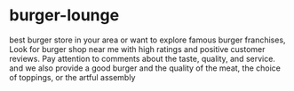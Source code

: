 # burger-lounge
best burger store  in your area or want to explore famous burger franchises,  Look for burger shop near me with high ratings and positive customer reviews. Pay attention to comments about the taste, quality, and service. and we also provide a good burger and the quality of the meat, the choice of toppings, or the artful assembly
